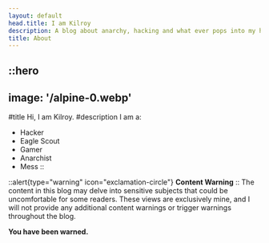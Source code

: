 ```yaml
---
layout: default
head.title: I am Kilroy
description: A blog about anarchy, hacking and what ever pops into my head randomly. 
title: About
---
```


::hero
---
image: '/alpine-0.webp'
---
#title
Hi, I am Kilroy.
#description
I am a:
- Hacker
- Eagle Scout
- Gamer
- Anarchist
- Mess
::

::alert{type="warning" icon="exclamation-circle"}
**Content Warning**
::
 The content in this blog may delve into sensitive subjects that could be uncomfortable for some readers. These views are exclusively mine, and I will not provide any additional content warnings or trigger warnings throughout the blog.
 
**You have been warned.**